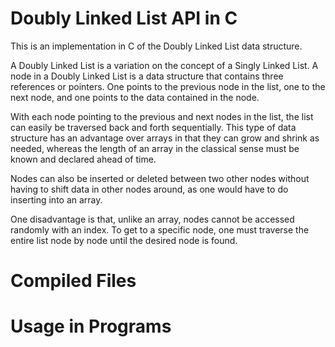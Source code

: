 Doubly Linked List API in C
=====================

This is an implementation in C of the Doubly Linked List data structure.

A Doubly Linked List is a variation on the concept of a Singly Linked List.
A node in a Doubly Linked List is a data structure that contains three references or pointers. One points to the previous node in the list, one to the next node, and one points to the data contained in the node.

With each node pointing to the previous and next nodes in the list, the list can easily be traversed back and forth sequentially.
This type of data structure has an advantage over arrays in that they can grow and shrink as needed, whereas the length of an array in the classical sense must be known and declared ahead of time.

Nodes can also be inserted or deleted between two other nodes without having to shift data in other nodes around, as one would have to do inserting into an array.

One disadvantage is that, unlike an array, nodes cannot be accessed randomly with an index. To get to a specific node, one must traverse the entire list node by node until the desired node is found.

Compiled Files
================

Usage in Programs
=================
